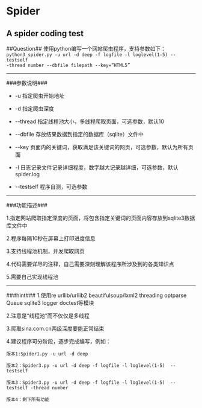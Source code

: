 # Spider
A spider coding test
---

##Question##
使用python编写一个网站爬虫程序，支持参数如下：
<code>
python3 spider.py -u url -d deep -f logfile -l loglevel(1-5)  --testself -thread number --dbfile  filepath  --key=”HTML5”
</code>

---

###参数说明###

* -u 指定爬虫开始地址

* -d 指定爬虫深度

* --thread 指定线程池大小，多线程爬取页面，可选参数，默认10

* --dbfile 存放结果数据到指定的数据库（sqlite）文件中

* --key 页面内的关键词，获取满足该关键词的网页，可选参数，默认为所有页面

* -l 日志记录文件记录详细程度，数字越大记录越详细，可选参数，默认spider.log

* --testself 程序自测，可选参数

---
 
###功能描述###

1.指定网站爬取指定深度的页面，将包含指定关键词的页面内容存放到sqlite3数据库文件中

2.程序每隔10秒在屏幕上打印进度信息

3.支持线程池机制，并发爬取网页

4.代码需要详尽的注释，自己需要深刻理解该程序所涉及到的各类知识点

5.需要自己实现线程池

---
 
###hint###
1.使用re  urllib/urllib2  beautifulsoup/lxml2  threading optparse Queue  sqlite3 logger  doctest等模块

2.注意是“线程池”而不仅仅是多线程

3.爬取sina.com.cn两级深度要能正常结束

4.建议程序可分阶段，逐步完成编写，例如：

	版本1:Spider1.py -u url -d deep

	版本2：Spider3.py -u url -d deep -f logfile -l loglevel(1-5)  --testself

	版本3：Spider3.py -u url -d deep -f logfile -l loglevel(1-5)  --testself -thread number

	版本4：剩下所有功能